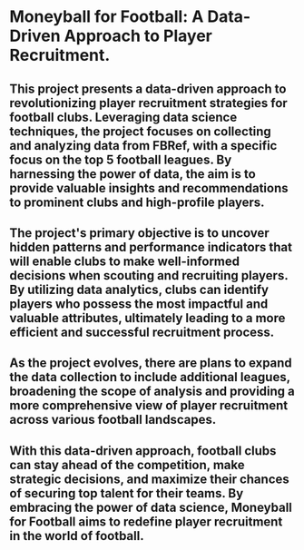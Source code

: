 # Moneyball for Football: A Data-Driven Approach to Player Recruitment.

## This project presents a data-driven approach to revolutionizing player recruitment strategies for football clubs. Leveraging data science techniques, the project focuses on collecting and analyzing data from FBRef, with a specific focus on the top 5 football leagues. By harnessing the power of data, the aim is to provide valuable insights and recommendations to prominent clubs and high-profile players.

## The project's primary objective is to uncover hidden patterns and performance indicators that will enable clubs to make well-informed decisions when scouting and recruiting players. By utilizing data analytics, clubs can identify players who possess the most impactful and valuable attributes, ultimately leading to a more efficient and successful recruitment process.

## As the project evolves, there are plans to expand the data collection to include additional leagues, broadening the scope of analysis and providing a more comprehensive view of player recruitment across various football landscapes.

## With this data-driven approach, football clubs can stay ahead of the competition, make strategic decisions, and maximize their chances of securing top talent for their teams. By embracing the power of data science, Moneyball for Football aims to redefine player recruitment in the world of football.